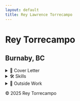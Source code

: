 ```yaml
---
layout: default
title: Rey Lawrence Torrecampo
---
```



# Rey Torrecampo
Burnaby, BC  
---
<details>
  <summary>📄 Cover Letter</summary>
  
## Cover Letter

Dear Vizzion Hiring Team,

<p> I’m excited to apply for the Software Engineer position at Vizzion. With a strong foundation in software development and hands-on experience supporting enterprise systems, I’m eager to contribute to your mission of delivering high-quality road imagery solutions. </p>

<p> During my 16-month internship at Kardium, I played a key role in the ERP go-live release, collaborating across departments to ensure data integrity and system performance. My work involved designing internal tools, optimizing SQL queries, and supporting cross-functional teams—experiences. I’m passionate about building tools that solve real-world problems and thrive in environments that value integrity, innovation, and long-term impact </p>

<p> I’m particularly drawn to Vizzion’s values of integrity, long-term impact, and continuous improvement. These resonate with my own approach to work I prioritize thoughtful design, clear communication, and sustainable solutions. </p>

<p> I’d love the opportunity to bring my energy, curiosity, and technical skills to Vizzion’s team. Thank you for considering my application—I look forward to the possibility of discussing how I can contribute to your continued success. </p>

<p> I look forward to the opportunity to bring my energy, curiosity, and technical skills to your team. </p>

Sincerely,


**Rey Torrecampo** 

---
</details>

<details>
  <summary>🛠️ Skills</summary>
  
## 🛠️ Technical Skills
- **Languages:** Python, SQL, JavaScript, PHP, HTML/CSS
  
- **Databases:** PostgreSQL, MySQL, MS SQL Server
  
- **Tools:** Tableau, Looker, Jupyter, AWS EC2, Lambda
  
- **Concepts:** Data Analysis, RDBMS, API Development, Cloud Infrastructure

---
## 📈 Experience
- **ERP Go-Live Contributor** at Kardium
 
  Supported cross-functional teams during a major enterprise system rollout.


- **Internal Tools Developer**

  Built and optimized tools for data analysis and reporting.


- **Collaborator & Communicator**
  
  Worked closely with engineers, managers, and stakeholders to deliver high-quality solutions.


## 💼 Projects

### 🏥 Health Information Management System
- **Summary:** Built a mobile-accessible API system using AWS Lambda and MS SQL Server.  
- **Tools:** _AWS Lambda, Python, T-SQL _
- **Skills:** _ API Development, Cloud Integration, Mobile Backend_

🔗 [Full Documentation](https://drive.google.com/file/d/17rDCuWskhmumeTC5LrPi2npBAy99ulI4/view?usp=drive_link)

---

### 🗃️ Management Information System for Database Monitoring
- **Summary:** Modify and retrofit inventory management systems to function with relational database systems through a web interface designed for operation on a Windows server (deployed via AWS). The programming languages involved include SQL, Python, JavaScript, PHP, CSS, and HTML. Regrettably, the system was deactivated due to accumulating expenses. However, all documentation remains accessible below.
- **Tools:** _SQL, Python, JavaScript, PHP, HTML/CSS_ 
- **Skills:** _Full-Stack Development, RDBMS, IT Infrastructure Design_

🔗 [Full Documentation](https://zenodo.org/records/8176445)

---

### 🤖 Telegram Bot Integration
- **Summary:** Created a Telegram bot hosted on AWS EC2, integrated with MySQL and APIs for messaging.  
- **Tools:** _Python, AWS EC2, MySQL, Twilio, Mailgun _
- **Skills:** _Bot Development, API Integration, Cloud Deployment  _

🔗 [Github Page](https://renece153.github.io/telegram_bot/)

</details>
<details>
  <summary>🌱 Outside Work</summary>
---
  
I volunteer at:
1. Big Brothers of Greater Vancouver (Math Tutor)
2. Volunteer at AniRevo (Anime Revolution)
3. Volunteer at Pinoy Burnaby Burnaby
4. Volunteer at S.U.C.C.E.S.S.
5. Previously Volunteer for B.E.S.T. (Better Environmentally Sound Transportation)

---
</details>

© 2025 Rey Torrecampo

